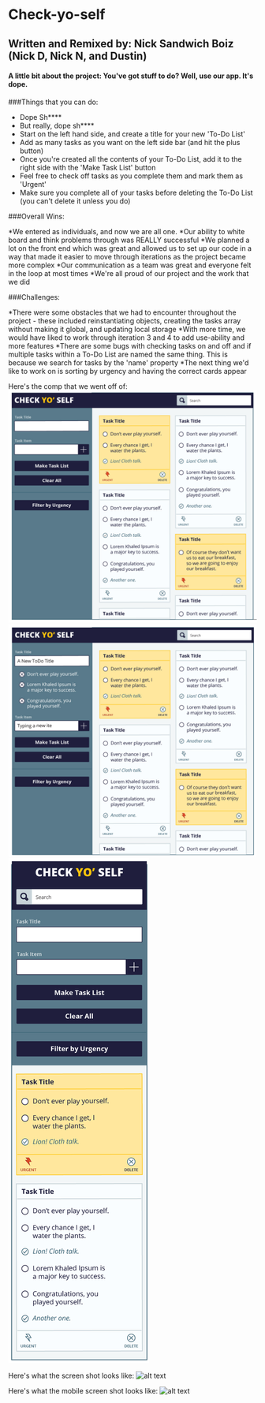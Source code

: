 # Check-yo-self
## Written and Remixed by: Nick Sandwich Boiz (Nick D, Nick N, and Dustin)

#### A little bit about the project: You've got stuff to do? Well, use our app. It's dope.

###Things that you can do:

* Dope Sh****
* But really, dope sh****
* Start on the left hand side, and create a title for your new 'To-Do List'
* Add as many tasks as you want on the left side bar (and hit the plus button)
* Once you're created all the contents of your To-Do List, add it to the right side with the 'Make Task List' button
* Feel free to check off tasks as you complete them and mark them as 'Urgent'
* Make sure you complete all of your tasks before deleting the To-Do List (you can't delete it unless you do)

###Overall Wins:

*We entered as individuals, and now we are all one. 
*Our ability to white board and think problems through was REALLY successful
*We planned a lot on the front end which was great and allowed us to set up our code in a way that made it easier to move through iterations as the project became more complex
*Our communication as a team was great and everyone felt in the loop at most times
*We're all proud of our project and the work that we did

###Challenges:

*There were some obstacles that we had to encounter throughout the project - these included reinstantiating objects, creating the tasks array without making it global, and updating local storage
*With more time, we would have liked to work through iteration 3 and 4 to add use-ability and more features
*There are some bugs with checking tasks on and off and if multiple tasks within a To-Do List are named the same thing. This is because we search for tasks by the 'name' property
*The next thing we'd like to work on is sorting by urgency and having the correct cards appear

Here's the comp that we went off of:
![alt text](images/check-yo-self-comp.jpg "Check Yo' Self Comp")
![alt text](images/check-yo-self-comp2.jpg "Check Yo' Self Comp 2")
![alt text](images/check-yo-self-mobileComp.jpg "Check Yo' Self Mobile Comp")

Here's what the screen shot looks like:
![alt text](images/screen-shot.jpg "Check Yo' Self ScreenShot")

Here's what the mobile screen shot looks like: 
![alt text](images/screen-shot-mobile.jpg "Check Yo' Self Mobile Screenshot")
